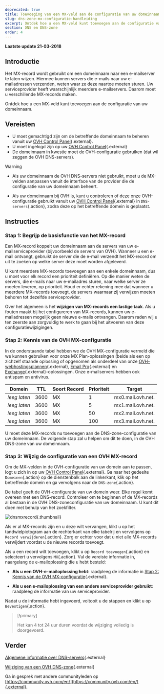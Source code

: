 ```yaml
---
deprecated: true
title: Toevoeging van een MX-veld aan de configuratie van uw domeinnaam
slug: dns-zone-mx-configuratie-handleiding
excerpt: Ontdek hoe u een MX-veld kunt toevoegen aan de configuratie van uw domeinnaam
section: DNS en DNS-zone
order: 4
---
```


**Laatste update 21-03-2018**

## Introductie

Het MX-record wordt gebruikt om een domeinnaam naar een e-mailserver te laten wijzen. Hiermee kunnen servers die e-mails naar uw e-mailadressen verzenden, weten waar ze deze naartoe moeten sturen. Uw serviceprovider heeft waarschijnlijk meerdere e-mailservers. Daarom moet u verschillende MX-records maken.

Ontdek hoe u een MX-veld kunt toevoegen aan de configuratie van uw domeinnaam.

## Vereisten

- U moet gemachtigd zijn om de betreffende domeinnaam te beheren vanuit uw [OVH Control Panel](https://www.ovh.com/auth/?action=gotomanager&from=https://www.ovh.nl/&ovhSubsidiary=nl){.external}.
- U moet ingelogd zijn op uw [OVH Control Panel](https://www.ovh.com/auth/?action=gotomanager&from=https://www.ovh.nl/&ovhSubsidiary=nl){.external}
- De domeinnaam in kwestie moet de OVH-configuratie gebruiken (dat wil zeggen de OVH DNS-servers).

> [!warning]
>
> - Als uw domeinnaam de OVH DNS-servers niet gebruikt, moet u de MX-velden aanpassen vanuit de interface van de provider die de configuratie van uw domeinnaam beheert.
>
> - Als uw domeinnaam bij OVH is, kunt u controleren of deze onze OVH-configuratie gebruikt vanuit uw [OVH Control Panel](https://www.ovh.com/auth/?action=gotomanager&from=https://www.ovh.nl/&ovhSubsidiary=nl){.external} in `DNS-servers`{.action}, zodra deze op het betreffende domein is geplaatst.
>

## Instructies

### Stap 1: Begrijp de basisfunctie van het MX-record

Een MX-record koppelt uw domeinnaam aan de servers van uw e-mailserviceprovider (bijvoorbeeld de servers van OVH). Wanneer u een e-mail ontvangt, gebruikt de server die de e-mail verzendt het MX-record om uit te zoeken op welke server deze moet worden afgeleverd.

U kunt meerdere MX-records toevoegen aan een enkele domeinnaam, dus u moet voor elk record een prioriteit definiëren. Op die manier weten de servers, die e-mails naar uw e-mailadres sturen, naar welke server ze moeten leveren, op prioriteit. Houd er echter rekening mee dat wanneer u meerdere MX-records toevoegt, de servers waarnaar zij verwijzen moeten behoren tot dezelfde serviceprovider.

Over het algemeen is het **wijzigen van MX-records een lastige taak**. Als u fouten maakt bij het configureren van MX-records, kunnen uw e-mailadressen mogelijk geen nieuwe e-mails ontvangen. Daarom raden wij u ten zeerste aan zorgvuldig te werk te gaan bij het uitvoeren van deze configuratiewijzigingen.

### Stap 2: Kennis van de OVH MX-configuratie

In de onderstaande tabel hebben we de OVH MX-configuratie vermeld die we kunnen gebruiken voor onze MX Plan-oplossingen (beide als een op zichzelf staande oplossing of opgenomen als onderdeel van onze [OVH-webhostingsplannen](https://www.ovhcloud.com/nl/web-hosting/){.external}, [Email Pro](https://www.ovhcloud.com/nl/emails/email-pro/){.external} en [Exchange](https://www.ovhcloud.com/nl/emails/){.external}-oplossingen. Onze e-mailservers hebben ook antispam en antivirus.

|Domein|TTL|Soort Record|Prioriteit|Target|
|---|---|---|---|---|
|*leeg laten*|3600|MX|1|mx0.mail.ovh.net.|
|*leeg laten*|3600|MX|5|mx1.mail.ovh.net.|
|*leeg laten*|3600|MX|50|mx2.mail.ovh.net.|
|*leeg laten*|3600|MX|100|mx3.mail.ovh.net.|

U moet deze MX-records nu toevoegen aan de DNS-zone-configuratie van uw domeinnaam. De volgende stap zal u helpen om dit te doen, in de OVH DNS-zone van uw domeinnaam.

### Stap 3: Wijzig de configuratie van een OVH MX-record

Om de MX-velden in de OVH-configuratie van uw domein aan te passen, logt u zich in op uw [OVH Control Panel](https://www.ovh.com/auth/?action=gotomanager&from=https://www.ovh.nl/&ovhSubsidiary=nl){.external}. Ga naar het gedeelte `Domeinen`{.action} op de dienstenbalk aan de linkerkant, klik op het betreffende domein en ga vervolgens naar de `DNS-zone`{.action}.

De tabel geeft de OVH-configuratie van uw domein weer. Elke regel komt overeen met een DNS-record. Controleer om te beginnen of de MX-records al bestaan in de OVH DNS-zoneconfiguratie van uw domeinnaam. U kunt dit doen met behulp van het zoekfilter.

![dnsmxrecord](images/mx-records-dns-zone.png){.thumbnail}

Als er al MX-records zijn en u deze wilt vervangen, klikt u op het tandwielpictogram aan de rechterkant van elke tabelrij en vervolgens op `Record verwijderen`{.action}. Zorg er echter voor dat u niet alle MX-records verwijdert voordat u de nieuwe records toevoegt.

Als u een record wilt toevoegen, klikt u op `Record toevoegen`{.action} en selecteert u vervolgens `MX`{.action}. Vul de vereiste informatie in, naargelang de e-mailoplossing die u hebt besteld:

- **Als u een OVH-e-mailoplossing hebt**: raadpleeg de informatie in [Stap 2: Kennis van de OVH MX-configuratie](https://docs.ovh.com/nl/domains/dns-zone-mx-configuratie-handleiding/#stap-2-kennis-van-de-ovh-mx-configuratie){.external}.

- **Als u een e-mailoplossing van een andere serviceprovider gebruikt**: raadpleeg de informatie van uw serviceprovider.

Nadat u de informatie hebt ingevoerd, voltooit u de stappen en klikt u op `Bevestigen`{.action}.

> [!primary]
>
> Het kan 4 tot 24 uur duren voordat de wijziging volledig is doorgevoerd.
>

## Verder

[Algemene informatie over DNS-servers](https://docs.ovh.com/nl/domains/gedeelde_hosting_algemene_informatie_over_dns_servers/){.external}

[Wijziging van een OVH DNS-zone](https://docs.ovh.com/nl/domains/hosting_hoe_wijzig_ik_mijn_dns_zone/){.external}

Ga in gesprek met andere communityleden op [https://community.ovh.com/en/](https://community.ovh.com/en/){.external}.